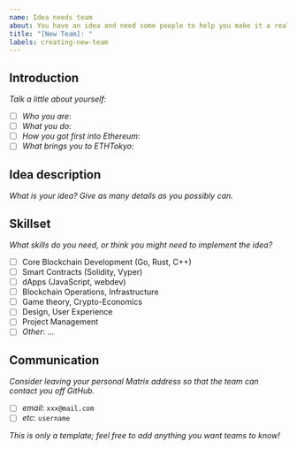 ```yaml
---
name: Idea needs team
about: You have an idea and need some people to help you make it a reality!
title: "[New Team]: "
labels: creating-new-team
---
```


## Introduction

_Talk a little about yourself:_

- [ ] _Who you are_:
- [ ] _What you do_:
- [ ] _How you got first into Ethereum_:
- [ ] _What brings you to ETHTokyo_:

## Idea description

_What is your idea? Give as many details as you possibly can._

## Skillset

_What skills do you need, or think you might need to implement the idea?_

- [ ] Core Blockchain Development (Go, Rust, C++)
- [ ] Smart Contracts (Solidity, Vyper)
- [ ] dApps (JavaScript, webdev)
- [ ] Blockchain Operations, Infrastructure
- [ ] Game theory, Crypto-Economics
- [ ] Design, User Experience
- [ ] Project Management
- [ ] _Other_: ...

## Communication

_Consider leaving your personal Matrix address so that the team can contact you off GitHub._

- [ ] _email_: `xxx@mail.com`
- [ ] _etc_: `username`

_This is only a template; feel free to add anything you want teams to know!_
